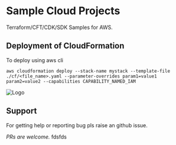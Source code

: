 
# Sample Cloud Projects 

Terraform/CFT/CDK/SDK Samples for AWS. 

## Deployment of CloudFormation

To deploy  using aws cli

```
aws cloudformation deploy --stack-name mystack --template-file ./cf/<file_name>.yaml --parameter-overrides param1=value1 param2=value2 --capabilities CAPABILITY_NAMED_IAM
```

  
![Logo](https://dev-to-uploads.s3.amazonaws.com/uploads/articles/th5xamgrr6se0x5ro4g6.png)

    
## Support

For getting help or reporting bug pls raise an github issue. 

_PRs are welcome._
fdsfds
  
